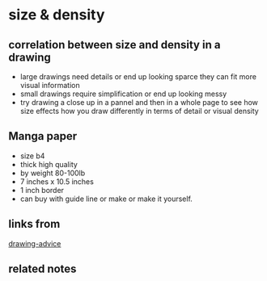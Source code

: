 # size & density
## correlation between size and density in a drawing
- large drawings need details or end up looking sparce
  they can fit more visual information 
- small drawings require simplification or end up looking messy
- try drawing a close up in a pannel and then in a whole page
  to see how size effects how you draw differently in terms of 
  detail or visual density 

## Manga paper
- size b4
- thick high quality
- by weight 80-100lb
- 7 inches x 10.5 inches
- 1 inch border
- can buy with guide line or make
  or make it yourself.

 ## links from
 [drawing-advice](drawing-advice.md)

 ## related notes
